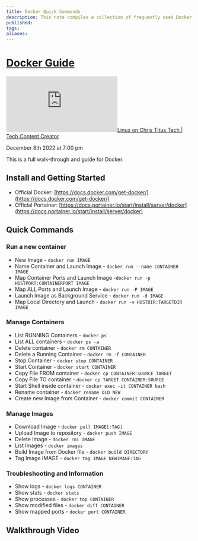 ```yaml
---
title: Docker Quick Commands
description: This note compiles a collection of frequently used Docker commands for easy access and reference within an Obsidian Markdown vault, ensuring efficient management and deployment of containerized applications
published: 
tags: 
aliases:
---
```

# [Docker Guide](https://christitus.com/docker-guide/ "See on original website")

[![✇](https://freshrss.commsnet.org/f.php?e35a1391)Linux on Chris Titus Tech | Tech Content Creator](https://freshrss.commsnet.org/i/?get=f_7 "Filter") 

December 8th 2022 at 7:00 pm

This is a full walk-through and guide for Docker.

## Install and Getting Started

-   Official Docker: [https://docs.docker.com/get-docker/](https://docs.docker.com/get-docker/)
-   Official Portainer: [https://docs.portainer.io/start/install/server/docker](https://docs.portainer.io/start/install/server/docker)

## Quick Commands

### Run a new container

-   New Image - `docker run IMAGE`
-   Name Container and Launch Image - `docker run --name CONTAINER IMAGE`
-   Map Container Ports and Launch Image -`docker run -p HOSTPORT:CONTAINERPORT IMAGE`
-   Map ALL Ports and Launch Image - `docker run -P IMAGE`
-   Launch Image as Background Service - `docker run -d IMAGE`
-   Map Local Directory and Launch - `docker run -v HOSTDIR:TARGETDIR IMAGE`

### Manage Containers

-   List RUNNING Containers - `docker ps`
-   List ALL containers - `docker ps -a`
-   Delete container - `docker rm CONTAINER`
-   Delete a Running Container - `docker rm -f CONTAINER`
-   Stop Container - `docker stop CONTAINER`
-   Start Container - `docker start CONTAINER`
-   Copy File FROM container - `docker cp CONTAINER:SOURCE TARGET`
-   Copy File TO container - `docker cp TARGET CONTAINER:SOURCE`
-   Start Shell inside container - `docker exec -it CONTAINER bash`
-   Rename container - `docker rename OLD NEW`
-   Create new Image from Container - `docker commit CONTAINER`

### Manage Images

-   Download Image - `docker pull IMAGE[:TAG]`
-   Upload Image to repository - `docker push IMAGE`
-   Delete Image - `docker rmi IMAGE`
-   List Images - `docker images`
-   Build Image from Docker file - `docker build DIRECTORY`
-   Tag Image IMAGE - `docker tag IMAGE NEWIMAGE:TAG`

### Troubleshooting and Information

-   Show logs - `docker logs CONTAINER`
-   Show stats - `docker stats`
-   Show processes - `docker top CONTAINER`
-   Show modified files - `docker diff CONTAINER`
-   Show mapped ports - `docker port CONTAINER`

## Walkthrough Video